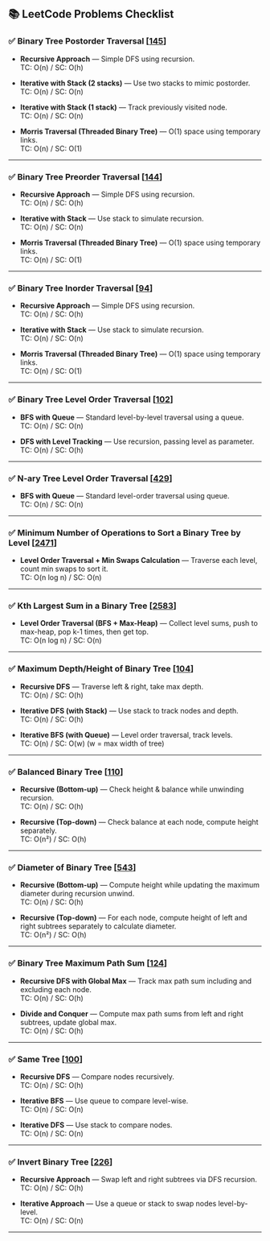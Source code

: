 
## 📚 LeetCode Problems Checklist

### ✅ Binary Tree Postorder Traversal [[145](https://leetcode.com/problems/binary-tree-postorder-traversal/description/)]

- **Recursive Approach** — Simple DFS using recursion.  
   TC: O(n) / SC: O(h)

- **Iterative with Stack (2 stacks)** — Use two stacks to mimic postorder.  
   TC: O(n) / SC: O(n)

- **Iterative with Stack (1 stack)** — Track previously visited node.  
   TC: O(n) / SC: O(n)

- **Morris Traversal (Threaded Binary Tree)** — O(1) space using temporary links.  
   TC: O(n) / SC: O(1)

---

### ✅ Binary Tree Preorder Traversal [[144](https://leetcode.com/problems/binary-tree-preorder-traversal/description/)]

- **Recursive Approach** — Simple DFS using recursion.  
   TC: O(n) / SC: O(h)

- **Iterative with Stack** — Use stack to simulate recursion.  
   TC: O(n) / SC: O(n)

- **Morris Traversal (Threaded Binary Tree)** — O(1) space using temporary links.  
   TC: O(n) / SC: O(1)

---

### ✅ Binary Tree Inorder Traversal [[94](https://leetcode.com/problems/binary-tree-inorder-traversal/)]

- **Recursive Approach** — Simple DFS using recursion.  
   TC: O(n) / SC: O(h)

- **Iterative with Stack** — Use stack to simulate recursion.  
   TC: O(n) / SC: O(n)

- **Morris Traversal (Threaded Binary Tree)** — O(1) space using temporary links.  
   TC: O(n) / SC: O(1)

---

### ✅ Binary Tree Level Order Traversal [[102](https://leetcode.com/problems/binary-tree-level-order-traversal/description/)]

- **BFS with Queue** — Standard level-by-level traversal using a queue.  
   TC: O(n) / SC: O(n)

- **DFS with Level Tracking** — Use recursion, passing level as parameter.  
   TC: O(n) / SC: O(h)

---

### ✅ N-ary Tree Level Order Traversal [[429](https://leetcode.com/problems/n-ary-tree-level-order-traversal/description/)]

- **BFS with Queue** — Standard level-order traversal using queue.  
   TC: O(n) / SC: O(n)

---

### ✅ Minimum Number of Operations to Sort a Binary Tree by Level [[2471](https://leetcode.com/problems/minimum-number-of-operations-to-sort-a-binary-tree-by-level/description/)]

- **Level Order Traversal + Min Swaps Calculation** — Traverse each level, count min swaps to sort it.  
   TC: O(n log n) / SC: O(n)

---

### ✅ Kth Largest Sum in a Binary Tree [[2583](https://leetcode.com/problems/kth-largest-sum-in-a-binary-tree/)]

- **Level Order Traversal (BFS + Max-Heap)** — Collect level sums, push to max-heap, pop k-1 times, then get top.  
   TC: O(n log n) / SC: O(n)

---

### ✅ Maximum Depth/Height of Binary Tree [[104](https://leetcode.com/problems/maximum-depth-of-binary-tree/description/)]

- **Recursive DFS** — Traverse left & right, take max depth.  
   TC: O(n) / SC: O(h)

- **Iterative DFS (with Stack)** — Use stack to track nodes and depth.  
   TC: O(n) / SC: O(h)

- **Iterative BFS (with Queue)** — Level order traversal, track levels.  
   TC: O(n) / SC: O(w) (w = max width of tree)

---

### ✅ Balanced Binary Tree [[110](https://leetcode.com/problems/balanced-binary-tree/description/)]

- **Recursive (Bottom-up)** — Check height & balance while unwinding recursion.  
   TC: O(n) / SC: O(h)

- **Recursive (Top-down)** — Check balance at each node, compute height separately.  
   TC: O(n²) / SC: O(h)

---

### ✅ Diameter of Binary Tree [[543](https://leetcode.com/problems/diameter-of-binary-tree/description/)]

- **Recursive (Bottom-up)** — Compute height while updating the maximum diameter during recursion unwind.  
   TC: O(n) / SC: O(h)

- **Recursive (Top-down)** — For each node, compute height of left and right subtrees separately to calculate diameter.  
   TC: O(n²) / SC: O(h)

---

### ✅ Binary Tree Maximum Path Sum [[124](https://leetcode.com/problems/binary-tree-maximum-path-sum/description/)]

- **Recursive DFS with Global Max** — Track max path sum including and excluding each node.  
   TC: O(n) / SC: O(h)

- **Divide and Conquer** — Compute max path sums from left and right subtrees, update global max.  
   TC: O(n) / SC: O(h)

---

### ✅ Same Tree [[100](https://leetcode.com/problems/same-tree/description/)]

- **Recursive DFS** — Compare nodes recursively.  
   TC: O(n) / SC: O(h)

- **Iterative BFS** — Use queue to compare level-wise.  
   TC: O(n) / SC: O(n)

- **Iterative DFS** — Use stack to compare nodes.  
   TC: O(n) / SC: O(n)

---

### ✅ Invert Binary Tree [[226](https://leetcode.com/problems/invert-binary-tree/)]

- **Recursive Approach** — Swap left and right subtrees via DFS recursion.  
   TC: O(n) / SC: O(h)

- **Iterative Approach** — Use a queue or stack to swap nodes level-by-level.  
   TC: O(n) / SC: O(n)

---
